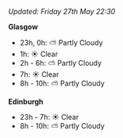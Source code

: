 *Updated: Friday 27th May 22:30*

**Glasgow**

* 23h, 0h: :partly_sunny: Partly Cloudy
* 1h: :sunny: Clear
* 2h - 6h: :partly_sunny: Partly Cloudy
* 7h: :sunny: Clear
* 8h - 10h: :partly_sunny: Partly Cloudy

**Edinburgh**

* 23h - 7h: :sunny: Clear
* 8h - 10h: :partly_sunny: Partly Cloudy
